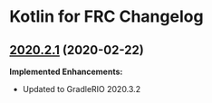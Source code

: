 # Kotlin for FRC Changelog

## [2020.2.1](https://github.com/zPaw/kotlin-for-frc/tree/2020.2.1) \(2020-02-22\)

**Implemented Enhancements:**

- Updated to GradleRIO 2020.3.2
